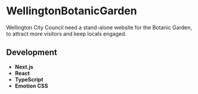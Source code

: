 # WellingtonBotanicGarden
Wellington City Council need a stand-alone website for the Botanic Garden, to attract more visitors and keep locals engaged.

## Development

* **Next.js** <br>
* **React** <br>
* **TypeScript** <br>
* **Emotion CSS** <br>
